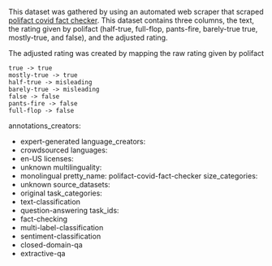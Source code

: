 This dataset was gathered by using an automated web scraper that scraped [polifact covid fact checker](https://www.politifact.com/coronavirus/). This dataset contains three columns, the text, the rating given by polifact (half-true, full-flop,  pants-fire, barely-true true, mostly-true, and false), and the adjusted rating.

The adjusted rating was created by mapping the raw rating given by polifact
```
true -> true
mostly-true -> true
half-true -> misleading
barely-true -> misleading
false -> false
pants-fire -> false
full-flop -> false
```

annotations_creators:
- expert-generated
language_creators:
- crowdsourced
languages:
- en-US
licenses:
- unknown
multilinguality:
- monolingual
pretty_name: polifact-covid-fact-checker
size_categories:
- unknown
source_datasets:
- original
task_categories:
- text-classification
- question-answering
task_ids:
- fact-checking
- multi-label-classification
- sentiment-classification
- closed-domain-qa
- extractive-qa